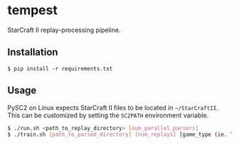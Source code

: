 # tempest

StarCraft II replay-processing pipeline.


## Installation

```
$ pip install -r requirements.txt
```


## Usage

PySC2 on Linux expects StarCraft II files to be located in `~/StarCraftII`. This
can be customized by setting the `SC2PATH` environment variable.

```sh
$ ./run.sh <path_to_replay_directory> [num_parallel_parsers]
$ ./train.sh [path_to_parsed_directory] [num_replays] [game_type (ie. TvT)]
```
